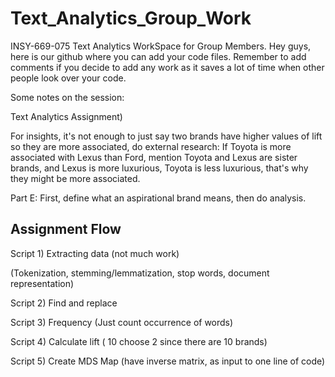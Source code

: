 # Text_Analytics_Group_Work
INSY-669-075 Text Analytics WorkSpace for Group Members.
Hey guys, here is our github where you can add your code files. Remember to add comments if you decide to add any work as it saves a lot of time when other people 
look over your code.

Some notes on the session:

Text Analytics Assignment)

For insights, it's not enough to just say two brands  have higher values of lift so they are more associated, do external research:
If Toyota is more associated with Lexus than Ford, mention Toyota and Lexus are sister brands, and Lexus is more luxurious, Toyota is less luxurious, that's why they might be more associated. 


Part E:  First, define what an aspirational brand means, then do analysis.


## Assignment Flow

Script 1) Extracting data (not much work)

(Tokenization, stemming/lemmatization, stop words, document representation)

Script 2) Find and replace 

Script 3) Frequency (Just count occurrence of words)

Script 4) Calculate lift ( 10 choose 2 since there are 10 brands)

Script 5) Create MDS Map (have inverse matrix, as input to one line of code)
